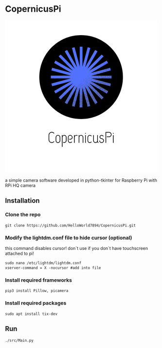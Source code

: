 # CopernicusPi

![Could not load CopernicusPi logo](https://github.com/HelloWorld7894/CopernicusPi/blob/main/src/gui/CopernicusPi.png?raw=true)

a simple camera software developed in python-tkinter for Raspberry Pi with RPi HQ camera

## Installation

### Clone the repo
```
git clone https://github.com/HelloWorld7894/CopernicusPi.git
```

### Modify the lightdm.conf file to hide cursor (optional)
this command disables cursor! don´t use if you don´t have touchscreen attached to pi!
```
sudo nano /etc/lightdm/lightdm.conf
xserver-command = X -nocursor #add into file
```
### Install required frameworks
```
pip3 install Pillow, picamera
```

### Install required packages
```
sudo apt install tix-dev
```

## Run
```sh
./src/Main.py
```
